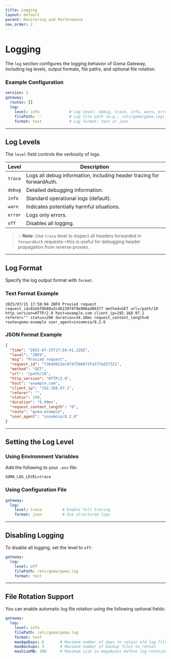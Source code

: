 ```yaml
---
title: Logging
layout: default
parent: Monitoring and Performance
nav_order: 2
---
```



# Logging

The `log` section configures the logging behavior of Goma Gateway, including log levels, output formats, file paths, and optional file rotation.

### Example Configuration

```yaml
version: 2
gateway:
  routes: []
  log:
    level: info             # Log level: debug, trace, info, warn, error, off (default: error)
    filePath: ''            # Log file path (e.g., /etc/goma/goma.log); leave empty for stdout
    format: text            # Log format: text or json
```

---

## Log Levels

The `level` field controls the verbosity of logs.

| Level   | Description                                                           |
|---------|-----------------------------------------------------------------------|
| `trace` | Logs all debug information, including header tracing for forwardAuth. |
| `debug` | Detailed debugging information.                                       |
| `info`  | Standard operational logs (default).                                  |
| `warn`  | Indicates potentially harmful situations.                             |
| `error` | Logs only errors.                                                     |
| `off`   | Disables all logging.                                                 |

> 💡 **Note**: Use `trace` level to inspect all headers forwarded in `forwardAuth` requests—this is useful for debugging header propagation from reverse proxies.

---

## Log Format

Specify the log output format with `format`.

### Text Format Example

```shell
2025/07/15 17:58:04 INFO Proxied request request_id=82ebf0b80a3c46239f4f9e906ad06377 method=GET url=/path/10 http_version=HTTP/2.0 host=example.com client_ip=192.168.97.1 referer="" status=200 duration=34.10ms request_content_length=0 route=goma-example user_agent=insomnia/8.2.0
```

### JSON Format Example

```json
{
  "time": "2025-07-15T17:59:41.220Z",
  "level": "INFO",
  "msg": "Proxied request",
  "request_id": "7364d923ec9747598073fa577ed37321",
  "method": "GET",
  "url": "/path/10",
  "http_version": "HTTP/2.0",
  "host": "example.com",
  "client_ip": "192.168.97.1",
  "referer": "",
  "status": 200,
  "duration": "6.99ms",
  "request_content_length": "0",
  "route": "goma-example",
  "user_agent": "insomnia/8.2.0"
}
```

---

## Setting the Log Level

### Using Environment Variables

Add the following to your `.env` file:

```shell
GOMA_LOG_LEVEL=trace
```

### Using Configuration File

```yaml
gateway:
  log:
    level: trace         # Enable full tracing
    format: json         # Use structured logs
```

---

## Disabling Logging

To disable all logging, set the level to `off`:

```yaml
gateway:
  log:
    level: off
    filePath: /etc/goma/goma.log
    format: text
```

---

## File Rotation Support

You can enable automatic log file rotation using the following optional fields:

```yaml
gateway:
  log:
    level: info
    filePath: /etc/goma/goma.log
    format: text
    maxAgeDays: 6       # Maximum number of days to retain old log files
    maxBackups: 3       # Maximum number of backup files to retain
    maxSizeMB: 100      # Maximum size in megabytes before log rotation
```
